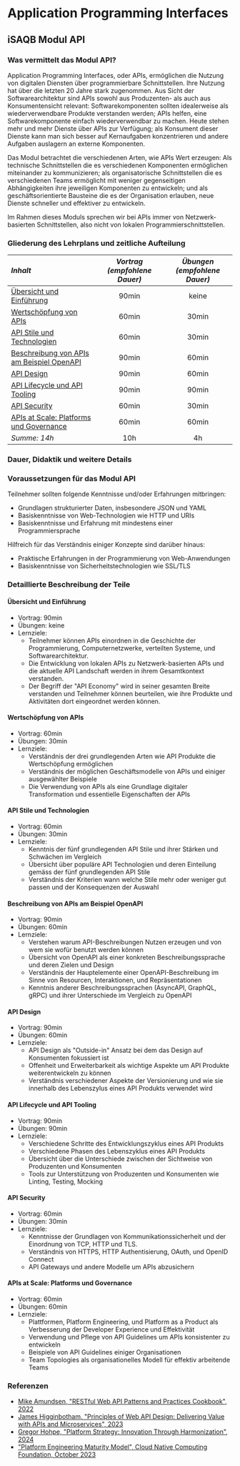 # Application Programming Interfaces

## iSAQB Modul API

### Was vermittelt das Modul API?

Application Programming Interfaces, oder APIs, ermöglichen die Nutzung von digitalen Diensten über programmierbare Schnittstellen. Ihre Nutzung hat über die letzten 20 Jahre stark zugenommen. Aus Sicht der Softwarearchitektur sind APIs sowohl aus Produzenten- als auch aus Konsumentensicht relevant: Softwarekomponenten sollten idealerweise als wiederverwendbare Produkte verstanden werden; APIs helfen, eine Softwarekomponente einfach wiederverwendbar zu machen. Heute stehen mehr und mehr Dienste über APIs zur Verfügung; als Konsument dieser Dienste kann man sich besser auf Kernaufgaben konzentrieren und andere Aufgaben auslagern an externe Komponenten.

Das Modul betrachtet die verschiedenen Arten, wie APIs Wert erzeugen: Als technische Schnittstellen die es verschiedenen Komponenten ermöglichen miteinander zu kommunizieren; als organisatorische Schnittstellen die es verschiedenen Teams ermöglicht mit weniger gegenseitigen Abhängigkeiten ihre jeweiligen Komponenten zu entwickeln; und als geschäftsorientierte Bausteine die es der Organisation erlauben, neue Dienste schneller und effektiver zu entwickeln. 

Im Rahmen dieses Moduls sprechen wir bei APIs immer von Netzwerk-basierten Schnittstellen, also nicht von lokalen Programmierschnittstellen.


### Gliederung des Lehrplans und zeitliche Aufteilung

*Inhalt* | *Vortrag (empfohlene Dauer)* | *Übungen (empfohlene Dauer)*
:-- | :--: | :--:
[Übersicht und Einführung](#overview) | 90min | keine
[Wertschöpfung von APIs](#value) | 60min | 30min
[API Stile und Technologien](#styles) | 60min | 30min
[Beschreibung von APIs am Beispiel OpenAPI](#openapi) | 90min | 60min
[API Design](#design) | 90min | 60min
[API Lifecycle und API Tooling](#lifecycle) | 90min | 90min
[API Security](#security) | 60min | 30min
[APIs at Scale: Platforms und Governance](#governance) | 60min | 60min
*Summe: 14h* | 10h | 4h

### Dauer, Didaktik und weitere Details

### Voraussetzungen für das Modul API

Teilnehmer sollten folgende Kenntnisse und/oder Erfahrungen mitbringen:

- Grundlagen strukturierter Daten, insbesondere JSON und YAML
- Basiskenntnisse von Web-Technologien wie HTTP und URIs
- Basiskenntnisse und Erfahrung mit mindestens einer Programmiersprache


Hilfreich für das Verständnis einiger Konzepte sind darüber hinaus:

- Praktische Erfahrungen in der Programmierung von Web-Anwendungen
- Basiskenntnisse von Sicherheitstechnologien wie SSL/TLS


### Detaillierte Beschreibung der Teile

#### <a id="overview"></a> Übersicht und Einführung 

- Vortrag: 90min
- Übungen: keine
- Lernziele:
  - Teilnehmer können APIs einordnen in die Geschichte der Programmierung, Computernetzwerke, verteilten Systeme, und Softwarearchitektur.
  - Die Entwicklung von lokalen APIs zu Netzwerk-basierten APIs und die aktuelle API Landschaft werden in ihrem Gesamtkontext verstanden.
  - Der Begriff der "API Economy" wird in seiner gesamten Breite verstanden und Teilnehmer können beurteilen, wie ihre Produkte und Aktivitäten dort eingeordnet werden können.


#### <a id="value"></a> Wertschöpfung von APIs 

- Vortrag: 60min
- Übungen: 30min
- Lernziele:
  - Verständnis der drei grundlegenden Arten wie API Produkte die Wertschöpfung ermöglichen
  - Verständnis der möglichen Geschäftsmodelle von APIs und einiger ausgewählter Beispiele
  - Die Verwendung von APIs als eine Grundlage digitaler Transformation und essentielle Eigenschaften der APIs


#### <a id="styles"></a> API Stile und Technologien 

- Vortrag: 60min
- Übungen: 30min
- Lernziele:
  - Kenntnis der fünf grundlegenden API Stile und ihrer Stärken und Schwächen im Vergleich
  - Übersicht über populäre API Technologien und deren Einteilung gemäss der fünf grundlegenden API Stile
  - Verständnis der Kriterien wann welche Stile mehr oder weniger gut passen und der Konsequenzen der Auswahl


#### <a id="openapi"></a> Beschreibung von APIs am Beispiel OpenAPI 

- Vortrag: 90min
- Übungen: 60min
- Lernziele:
  - Verstehen warum API-Beschreibungen Nutzen erzeugen und von wem sie wofür benutzt werden können
  - Übersicht von OpenAPI als einer konkreten Beschreibungssprache und deren Zielen und Design
  - Verständnis der Hauptelemente einer OpenAPI-Beschreibung im Sinne von Resourcen, Interaktionen, und Repräsentationen
  - Kenntnis anderer Beschreibungssprachen (AsyncAPI, GraphQL, gRPC) und ihrer Unterschiede im Vergleich zu OpenAPI
 

#### <a id="design"></a> API Design 

- Vortrag: 90min
- Übungen: 60min
- Lernziele:
  - API Design als "Outside-in" Ansatz bei dem das Design auf Konsumenten fokussiert ist
  - Offenheit und Erweiterbarkeit als wichtige Aspekte um API Produkte weiterentwickeln zu können
  - Verständnis verschiedener Aspekte der Versionierung und wie sie innerhalb des Lebenszylus eines API Produkts verwendet wird
 

#### <a id="lifecycle"></a> API Lifecycle und API Tooling 

- Vortrag: 90min
- Übungen: 90min
- Lernziele:
  - Verschiedene Schritte des Entwicklungszyklus eines API Produkts
  - Verschiedene Phasen des Lebenszyklus eines API Produkts
  - Übersicht über die Unterschiede zwischen der Sichtweise von Produzenten und Konsumenten
  - Tools zur Unterstützung von Produzenten und Konsumenten wie Linting, Testing, Mocking


#### <a id="security"></a> API Security 

- Vortrag: 60min
- Übungen: 30min
- Lernziele:
  - Kenntnisse der Grundlagen von Kommunikationssicherheit und der Einordnung von TCP, HTTP und TLS.
  - Verständnis von HTTPS, HTTP Authentisierung, OAuth, und OpenID Connect
  - API Gateways und andere Modelle um APIs abzusichern
  

#### <a id="governance"></a> APIs at Scale: Platforms und Governance 

- Vortrag: 60min
- Übungen: 60min
- Lernziele:
  - Plattformen, Platform Engineering, und Platform as a Product als Verbesserung der Developer Experience und Effektivität
  - Verwendung und Pflege von API Guidelines um APIs konsistenter zu entwickeln
  - Beispiele von API Guidelines einiger Organisationen
  - Team Topologies als organisationelles Modell für effektiv arbeitende Teams


### Referenzen

- [Mike Amundsen, "RESTful Web API Patterns and Practices Cookbook", 2022](https://www.oreilly.com/library/view/restful-web-api/9781098106737/)
- [James Higginbotham, "Principles of Web API Design: Delivering Value with APIs and Microservices", 2023](https://www.pearson.com/en-us/subject-catalog/p/principles-of-web-api-design-delivering-value-with-apis-and-microservices/P200000007278/9780137355730)
- [Gregor Hohpe, "Platform Strategy: Innovation Through Harmonization", 2024](https://leanpub.com/platformstrategy)
- ["Platform Engineering Maturity Model", Cloud Native Computing Foundation, October 2023](https://tag-app-delivery.cncf.io/whitepapers/platform-eng-maturity-model/)
